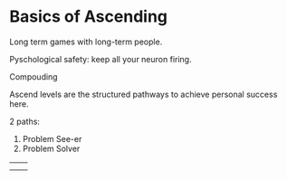 # Basics of Ascending

Long term games with long-term people.



Pyschological safety: keep all your neuron firing.

Compouding



Ascend levels are the structured pathways to achieve personal success here. 



2 paths: 

1. Problem See-er
2. Problem Solver



|  |  |
| :--- | :--- |
|  |  |
|  |  |

